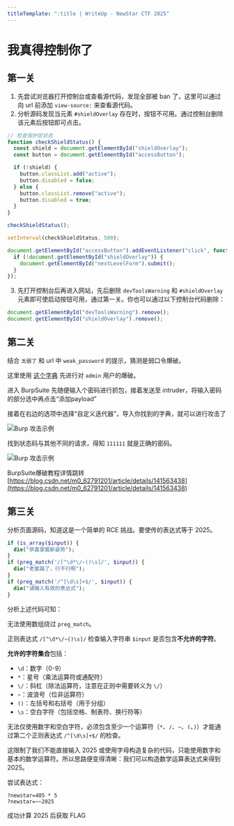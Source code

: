 ```yaml
---
titleTemplate: ":title | WriteUp - NewStar CTF 2025"
---
```


# 我真得控制你了

## 第一关

1. 先尝试浏览器打开控制台或查看源代码，发现全部被 ban 了，这里可以通过向 url 前添加 `view-source:` 来查看源代码。
2. 分析源码发现当元素 `#shieldOverlay` 存在时，按钮不可用。通过控制台删除该元素后按钮即可点击。

```js
// 检查保护层状态
function checkShieldStatus() {
  const shield = document.getElementById("shieldOverlay");
  const button = document.getElementById("accessButton");

  if (!shield) {
    button.classList.add("active");
    button.disabled = false;
  } else {
    button.classList.remove("active");
    button.disabled = true;
  }
}

checkShieldStatus();

setInterval(checkShieldStatus, 500);

document.getElementById("accessButton").addEventListener("click", function () {
  if (!document.getElementById("shieldOverlay")) {
    document.getElementById("nextLevelForm").submit();
  }
});
```

3. 先打开控制台后再进入网站，先后删除 `devToolsWarning` 和 `#shieldOverlay` 元素即可使启动按钮可用，通过第一关。你也可以通过以下控制台代码删除：

```js
document.getElementById("devToolsWarning").remove();
document.getElementById("shieldOverlay").remove();
```

## 第二关

结合 `太弱了` 和 url 中 `weak_password` 的提示，猜测是弱口令爆破。

这里使用 [这个字典](https://ghfast.top/https://raw.githubusercontent.com/7hang/Fuzz_dic/refs/heads/master/网站登录密码-top1000.txt) 先进行对 `admin` 用户的爆破。

进入 BurpSuite 先随便输入个密码进行抓包，接着发送至 intruder，将输入密码的部分选中再点击“添加payload”

接着在右边的选项中选择“自定义迭代器”，导入你找到的字典，就可以进行攻击了

![Burp 攻击示例](/assets/images/wp/2025/week1/burp_intruder.png)

找到状态码与其他不同的请求，得知 `111111` 就是正确的密码。

![Burp 攻击示例](/assets/images/wp/2025/week1/burp_intruder_2.png)

BurpSuite爆破教程详情跳转 [https://blog.csdn.net/m0_62791201/article/details/141563438](https://blog.csdn.net/m0_62791201/article/details/141563438)

## 第三关

分析页面源码，知道这是一个简单的 RCE 挑战。要使传的表达式等于 2025。

```PHP
if (is_array($input)) {
  die("恭喜掌握新姿势");
}
if (preg_match('/[^\d*\/~()\s]/', $input)) {
  die("老套路了，行不行啊");
}
if (preg_match('/^[\d\s]+$/', $input)) {
  die("请输入有效的表达式");
}
```

分析上述代码可知：

无法使用数组绕过 `preg_match`。

正则表达式 `/[^\d*\/~()\s]/` 检查输入字符串 `$input` 是否包含**不允许的字符**。

**允许的字符集合**包括：

- `\d`：数字（0-9）
- `*`：星号（乘法运算符或通配符）
- `\/`：斜杠（除法运算符，注意在正则中需要转义为 `\/`）
- `~`：波浪号（位非运算符）
- `()`：左括号和右括号（用于分组）
- `\s`：空白字符（包括空格、制表符、换行符等）

无法仅使用数字和空白字符，必须包含至少一个运算符（`*`、`/`、`~`、`(`、`)`）才能通过第二个正则表达式 `/^[\d\s]+$/` 的检查。

这限制了我们不能直接输入 2025 或使用字母构造复杂的代码，只能使用数字和基本的数学运算符。所以思路便变得清晰：我们可以构造数学运算表达式来得到 2025。

尝试表达式：

```plain
?newstar=405 * 5
?newstar=~~2025
```

成功计算 2025 后获取 FLAG
